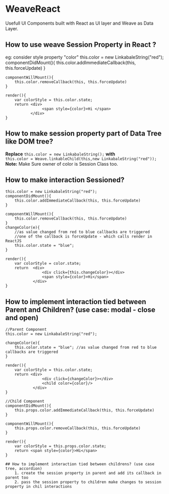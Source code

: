 # WeaveReact
Usefull UI Components built with React as UI layer and Weave as Data Layer.

## How to use weave Session Property in React ?
eg: consider style property "color" 
    this.color = new LinkabaleString("red");
    componentDidMount(){
        this.color.addImmediateCallback(this, this.forceUpdate)
    }
    
    componentWillMount(){
        this.color.removeCallback(this, this.forceUpdate)
    }
    
    render(){
        var colorStyle = this.color.state;
        return <div>
                    <span style={color}>Hi </span>
               </div>
    }
    
## How to make session property part of Data Tree like DOM tree?
**Replace** `this.color = new LinkabaleString();`  **with**  
`this.color = Weave.linkableChild(this,new LinkabaleString("red"));`  
    **Note:** Make Sure owner of color is Session Class too.
    
## How to make interaction Sessioned?
    
    this.color = new LinkabaleString("red");
    componentDidMount(){
        this.color.addImmediateCallback(this, this.forceUpdate)
    }
    
    componentWillMount(){
        this.color.removeCallback(this, this.forceUpdate)
    }
    changeColor(e){
        //as value changed from red to blue callbacks are triggered
        //one of the callback is forceUpdate - which calls render in ReactJS
        this.color.state = "blue"; 
    }
    
    render(){
        var colorStyle = color.state;
        return  <div>
                    <div click={this.changeColor}></div>
                    <span style={color}>Hi</span>
                </div>
    }
    
## How to implement interaction tied between Parent and Children?  (use case: modal -  close and open)
    //Parent Component
    this.color = new LinkabaleString("red");
    
    changeColor(e){
        this.color.state = "blue"; //as value changed from red to blue callbacks are triggered
    }
    
    render(){
        var colorStyle = this.color.state;
        return <div>
                    <div click={changeColor}></div>
                    <child color={color}/>
                </div>
    }
    
    //Child Component 
    componentDidMount(){
        this.props.color.addImmediateCallback(this, this.forceUpdate)
    }
    
    componentWillMount(){
        this.props.color.removeCallback(this, this.forceUpdate)
    }
    
    render(){
        var colorStyle = this.props.color.state;
        return <span style={color}>Hi</span>
    }
    
    ## How to implement interaction tied between childrens? (use case tree, accordion)
        1. create the session property in parent and add its callback in parent too
        2. pass the session property to children make changes to session property in chil interactions
    
